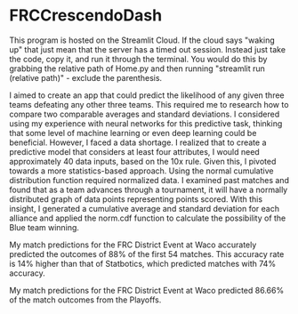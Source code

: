 # FRCCrescendoDash

This program is hosted on the Streamlit Cloud. If the cloud says "waking up" that just mean that the server has a timed out session. Instead just take the code, copy it, and run it through the terminal. You would do this by grabbing the relative path of Home.py and then running "streamlit run (relative path)" - exclude the parenthesis.


I aimed to create an app that could predict the likelihood of any given three teams defeating any other three teams. This required me to research how to compare two comparable averages and standard deviations. I considered using my experience with neural networks for this predictive task, thinking that some level of machine learning or even deep learning could be beneficial. However, I faced a data shortage. I realized that to create a predictive model that considers at least four attributes, I would need approximately 40 data inputs, based on the 10x rule. Given this, I pivoted towards a more statistics-based approach. Using the normal cumulative distribution function required normalized data. I examined past matches and found that as a team advances through a tournament, it will have a normally distributed graph of data points representing points scored. With this insight, I generated a cumulative average and standard deviation for each alliance and applied the norm.cdf function to calculate the possibility of the Blue team winning.

My match predictions for the FRC District Event at Waco accurately predicted the outcomes of 88% of the first 54 matches. This accuracy rate is 14% higher than that of Statbotics, which predicted matches with 74% accuracy.

My match predictions for the FRC District Event at Waco predicted 86.66% of the match outcomes from the Playoffs.
